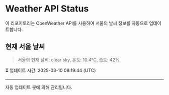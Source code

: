 
# Weather API Status

이 리포지토리는 OpenWeather API를 사용하여 서울의 날씨 정보를 자동으로 업데이트합니다.

## 현재 서울 날씨
> 서울의 현재 날씨: clear sky, 온도: 10.4°C, 습도: 42%

⏳ 업데이트 시간: 2025-03-10 08:19:44 (UTC)

---
자동 업데이트 봇에 의해 관리됩니다.
